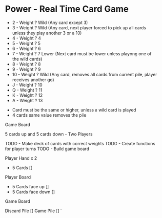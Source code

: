 # Power - Real Time Card Game

- 2 - Weight ? Wild (Any card except 3)
- 3 - Weight ? Wild (Any card, next player forced to pick up all cards unless they play another 3 or a 10)
- 4 - Weight ? 4
- 5 - Weight ? 5
- 6 - Weight ? 6
- 7 - Weight ? 7 Lower (Next card must be lower unless playong one of the wild cards)
- 8 - Weight ? 8
- 9 - Weight ? 9
- 10 - Weight ? Wild (Any card, removes all cards from current pile, player receives another go)
- J - Weight ? 10
- Q - Weight ? 11
- K - Weight ? 12
- A - Weight ? 13

* Card must be the same or higher, unless a wild card is played
* 4 cards same value removes the pile

Game Board

5 cards up and 5 cards down - Two Players

TODO - Make deck of cards with correct weights
TODO - Create functions for player turns
TODO - Build game board

Player Hand x 2

- 5 Cards []

Player Board

- 5 Cards face up []
- 5 Cards face down []

Game Board

Discard Pile []
Game Pile []
`
